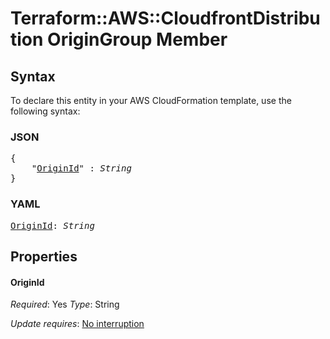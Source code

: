 # Terraform::AWS::CloudfrontDistribution OriginGroup Member

## Syntax

To declare this entity in your AWS CloudFormation template, use the following syntax:

### JSON

<pre>
{
    "<a href="#originid" title="OriginId">OriginId</a>" : <i>String</i>
}
</pre>

### YAML

<pre>
<a href="#originid" title="OriginId">OriginId</a>: <i>String</i>
</pre>

## Properties

#### OriginId

_Required_: Yes
_Type_: String

_Update requires_: [No interruption](https://docs.aws.amazon.com/AWSCloudFormation/latest/UserGuide/using-cfn-updating-stacks-update-behaviors.html#update-no-interrupt)

